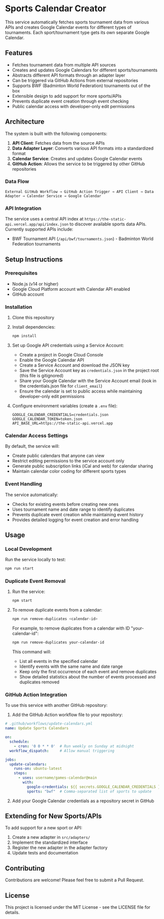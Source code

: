 # Sports Calendar Creator

This service automatically fetches sports tournament data from various APIs and creates Google Calendar events for different types of tournaments. Each sport/tournament type gets its own separate Google Calendar.

## Features

- Fetches tournament data from multiple API sources
- Creates and updates Google Calendars for different sports/tournaments
- Abstracts different API formats through an adapter layer
- Can be triggered via GitHub Actions from external repositories
- Supports BWF (Badminton World Federation) tournaments out of the box
- Extensible design to add support for more sports/APIs
- Prevents duplicate event creation through event checking
- Public calendar access with developer-only edit permissions

## Architecture

The system is built with the following components:

1. **API Client**: Fetches data from the source APIs
2. **Data Adapter Layer**: Converts various API formats into a standardized format
3. **Calendar Service**: Creates and updates Google Calendar events
4. **GitHub Action**: Allows the service to be triggered by other GitHub repositories

### Data Flow

```
External GitHub Workflow → GitHub Action Trigger → API Client → Data Adapter → Calendar Service → Google Calendar
```

### API Integration

The service uses a central API index at `https://the-static-api.vercel.app/api/index.json` to discover available sports data APIs. Currently supported APIs include:

- BWF Tournament API (`/api/bwf/tournaments.json`) - Badminton World Federation tournaments

## Setup Instructions

### Prerequisites

- Node.js (v14 or higher)
- Google Cloud Platform account with Calendar API enabled
- GitHub account

### Installation

1. Clone this repository
2. Install dependencies:
   ```bash
   npm install
   ```

3. Set up Google API credentials using a Service Account:
   - Create a project in Google Cloud Console
   - Enable the Google Calendar API
   - Create a Service Account and download the JSON key
   - Save the Service Account key as `credentials.json` in the project root (this file is gitignored)
   - Share your Google Calendar with the Service Account email (look in the credentials.json file for `client_email`)
   - Ensure the calendar is set to public access while maintaining developer-only edit permissions

4. Configure environment variables (create a `.env` file):
   ```
   GOOGLE_CALENDAR_CREDENTIALS=credentials.json
   GOOGLE_CALENDAR_TOKEN=token.json
   API_BASE_URL=https://the-static-api.vercel.app
   ```

### Calendar Access Settings

By default, the service will:
- Create public calendars that anyone can view
- Restrict editing permissions to the service account only
- Generate public subscription links (iCal and web) for calendar sharing
- Maintain calendar color coding for different sports types

### Event Handling

The service automatically:
- Checks for existing events before creating new ones
- Uses tournament name and date range to identify duplicates
- Prevents duplicate event creation while maintaining event history
- Provides detailed logging for event creation and error handling

## Usage

### Local Development

Run the service locally to test:

```bash
npm run start
```

### Duplicate Event Removal

1. Run the service:
   ```bash
   npm start
   ```

2. To remove duplicate events from a calendar:
   ```bash
   npm run remove-duplicates <calendar-id>
   ```
   
   For example, to remove duplicates from a calendar with ID "your-calendar-id":
   ```bash
   npm run remove-duplicates your-calendar-id
   ```

   This command will:
   - List all events in the specified calendar
   - Identify events with the same name and date range
   - Keep only the first occurrence of each event and remove duplicates
   - Show detailed statistics about the number of events processed and duplicates removed

### GitHub Action Integration

To use this service with another GitHub repository:

1. Add the GitHub Action workflow file to your repository:

```yaml
# .github/workflows/update-calendars.yml
name: Update Sports Calendars

on:
  schedule:
    - cron: '0 0 * * 0'  # Run weekly on Sunday at midnight
  workflow_dispatch:     # Allow manual triggering

jobs:
  update-calendars:
    runs-on: ubuntu-latest
    steps:
      - uses: username/games-calendar@main
        with:
          google-credentials: ${{ secrets.GOOGLE_CALENDAR_CREDENTIALS }}
          sports: "bwf"  # Comma-separated list of sports to update
```

2. Add your Google Calendar credentials as a repository secret in GitHub

## Extending for New Sports/APIs

To add support for a new sport or API:

1. Create a new adapter in `src/adapters/`
2. Implement the standardized interface
3. Register the new adapter in the adapter factory
4. Update tests and documentation

## Contributing

Contributions are welcome! Please feel free to submit a Pull Request.

## License

This project is licensed under the MIT License - see the LICENSE file for details.
